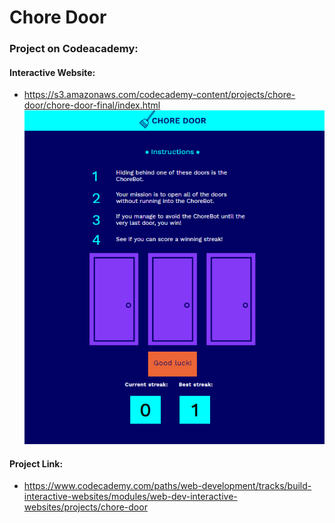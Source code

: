 # Chore Door
### Project on Codeacademy:
#### Interactive Website:
- https://s3.amazonaws.com/codecademy-content/projects/chore-door/chore-door-final/index.html
[![choredoor](choredoor.png)](https://s3.amazonaws.com/codecademy-content/projects/chore-door/chore-door-final/index.html)
#### Project Link:
- https://www.codecademy.com/paths/web-development/tracks/build-interactive-websites/modules/web-dev-interactive-websites/projects/chore-door
